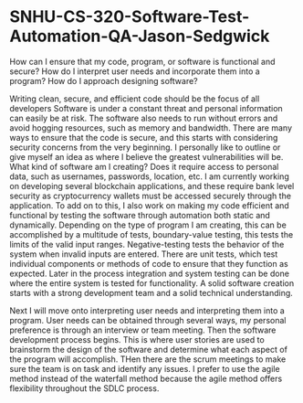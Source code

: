 # SNHU-CS-320-Software-Test-Automation-QA-Jason-Sedgwick
How can I ensure that my code, program, or software is functional and secure?
How do I interpret user needs and incorporate them into a program?
How do I approach designing software?

Writing clean, secure, and efficient code should be the focus of all developers  Software is under a constant threat and personal information can easily be at risk. The software also needs to run without errors and avoid hogging resources, such as memory and bandwidth.  There are many ways to ensure that the code is secure, and this starts with considering security concerns from the very beginning.   I personally like to outline or give myself an idea as where I believe the greatest vulnerabilities will be.  What kind of software am I creating? Does it require access to personal data, such as usernames, passwords, location, etc.  I am currently working on developing several blockchain applications, and these require bank level security as cryptocurrency wallets must be accessed securely through the application.  To add on to this, I also work on making my code efficient and functional by testing the software through automation both static and dynamically. Depending on the type of program I am creating, this can be accomplished by a multitude of tests, boundary-value testing, this tests the limits of the valid input ranges.  Negative-testing tests the behavior of the system when invalid inputs are entered.  There are unit tests, which test individual components or methods of code to ensure that they function as expected.  Later in the process integration and system testing can be done where the entire system is tested for functionality.  A solid software creation starts with a strong development team and a solid technical understanding.  

Next I will move onto interpreting user needs and interpreting them into a program.  User needs can be obtained through several ways, my personal preference is through an interview or team meeting.  Then the software development process begins.  This is where user stories are used to brainstorm the design of the software and determine what each aspect of the program will accomplish.  THen there are the scrum meetings to make sure the team is on task and identify any issues.  I prefer to use the agile method instead of the waterfall method because the agile method offers flexibility throughout the SDLC process.  
